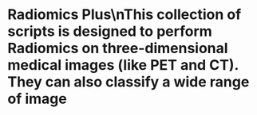# Radiomics Plus\nThis collection of scripts is designed to perform Radiomics on three-dimensional medical images (like PET and CT). They can also classify a wide range of image 
